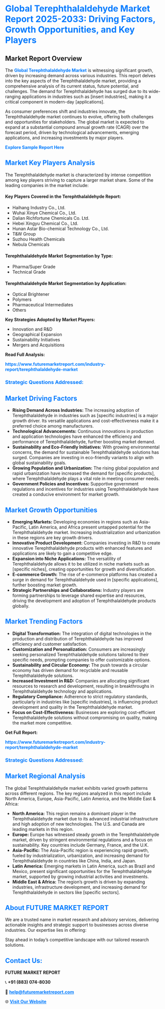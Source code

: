 <h1 style="color: #007BFF;">Global Terephthalaldehyde Market Report 2025-2033: Driving Factors, Growth Opportunities, and Key Players</h1>

<section id="overview">
<h2>Market Report Overview</h2>
<p>The <a href="https://www.futuremarketreport.com/industry-report/terephthalaldehyde-market" style="color: #007BFF; text-decoration: none;"><strong>Global Terephthalaldehyde Market</strong></a> is witnessing significant growth, driven by increasing demand across various industries. This report delves into the key aspects of the Terephthalaldehyde market, providing a comprehensive analysis of its current status, future potential, and challenges. The demand for Terephthalaldehyde has surged due to its wide-ranging applications in industries such as [insert industries], making it a critical component in modern-day [applications].</p>
<p>As consumer preferences shift and industries innovate, the Terephthalaldehyde market continues to evolve, offering both challenges and opportunities for stakeholders. The global market is expected to expand at a substantial compound annual growth rate (CAGR) over the forecast period, driven by technological advancements, emerging applications, and increasing investments by major players.</p>
</section>

<section id="overview">
<p><a href="https://www.futuremarketreport.com/request-sample/reportId=87809" style="color: #007BFF; text-decoration: none;"><strong>Explore Sample Report Here</strong></a></p>
</section>

<section id="key-players">
<h2 style="color: #007BFF;">Market Key Players Analysis</h2>
<p>The Terephthalaldehyde market is characterized by intense competition among key players striving to capture a larger market share. Some of the leading companies in the market include:</p>
<h4>Key Players Covered in the Terephthalaldehyde Report:</h4>
<ul><li>Haihang Industry Co., Ltd.</li><li>Wuhai Xinye Chemical Co., Ltd.</li><li>Dalian Richfortune Chemicals Co. Ltd.</li><li>Hebei Xingyu Chemical Co., Ltd.</li><li>Hunan Astar Bio-chemical Technology Co., Ltd.</li><li>T&amp;W Group</li><li>Suzhou Health Chemicals</li><li>Nebula Chemicals</li></ul>
<h4>Terephthalaldehyde Market Segmentation by Type:</h4>
<ul><li>Pharma/Super Grade</li><li>Technical Grade</li></ul>

<h4>Terephthalaldehyde Market Segmentation by Application:</h4>
<ul><li>Optical Brightener</li><li>Polymers</li><li>Pharmaceutical Intermediates</li><li>Others</li></ul>
<p><strong>Key Strategies Adopted by Market Players:</strong></p>
<ul>
<li>Innovation and R&D</li>
<li>Geographical Expansion</li>
<li>Sustainability Initiatives</li>
<li>Mergers and Acquisitions</li>
</ul>
</section>

<section>
<p><strong>Read Full Analysis: </strong></p><a href="https://www.futuremarketreport.com/industry-report/terephthalaldehyde-market" style="color: #007BFF; text-decoration: none;"><strong>https://www.futuremarketreport.com/industry-report/terephthalaldehyde-market</strong></a>
<h3 style="color: #007BFF;">Strategic Questions Addressed:</h3>
</section>

<section id="driving-factors">
<h2 style="color: #007BFF;">Market Driving Factors</h2>
<ul>
<li><strong>Rising Demand Across Industries:</strong> The increasing adoption of Terephthalaldehyde in industries such as [specific industries] is a major growth driver. Its versatile applications and cost-effectiveness make it a preferred choice among manufacturers.</li>
<li><strong>Technological Advancements:</strong> Continuous innovations in production and application technologies have enhanced the efficiency and performance of Terephthalaldehyde, further boosting market demand.</li>
<li><strong>Sustainability and Eco-Friendly Initiatives:</strong> With growing environmental concerns, the demand for sustainable Terephthalaldehyde solutions has surged. Companies are investing in eco-friendly variants to align with global sustainability goals.</li>
<li><strong>Growing Population and Urbanization:</strong> The rising global population and rapid urbanization have increased the demand for [specific products], where Terephthalaldehyde plays a vital role in meeting consumer needs.</li>
<li><strong>Government Policies and Incentives:</strong> Supportive government regulations and incentives for industries using Terephthalaldehyde have created a conducive environment for market growth.</li>
</ul>
</section>

<section id="growth-opportunities">
<h2 style="color: #007BFF;">Market Growth Opportunities</h2>
<ul>
<li><strong>Emerging Markets:</strong> Developing economies in regions such as Asia-Pacific, Latin America, and Africa present untapped potential for the Terephthalaldehyde market. Increasing industrialization and urbanization in these regions are key growth drivers.</li>
<li><strong>Innovative Product Development:</strong> Companies investing in R&D to create innovative Terephthalaldehyde products with enhanced features and applications are likely to gain a competitive edge.</li>
<li><strong>Expansion into Niche Applications:</strong> The versatility of Terephthalaldehyde allows it to be utilized in niche markets such as [specific niches], creating opportunities for growth and diversification.</li>
<li><strong>E-commerce Growth:</strong> The rise of e-commerce platforms has created a surge in demand for Terephthalaldehyde used in [specific applications], further boosting market growth.</li>
<li><strong>Strategic Partnerships and Collaborations:</strong> Industry players are forming partnerships to leverage shared expertise and resources, driving the development and adoption of Terephthalaldehyde products globally.</li>
</ul>
</section>

<section id="trending-factors">
<h2 style="color: #007BFF;">Market Trending Factors</h2>
<ul>
<li><strong>Digital Transformation:</strong> The integration of digital technologies in the production and distribution of Terephthalaldehyde has improved efficiency and customer satisfaction.</li>
<li><strong>Customization and Personalization:</strong> Consumers are increasingly seeking personalized Terephthalaldehyde solutions tailored to their specific needs, prompting companies to offer customizable options.</li>
<li><strong>Sustainability and Circular Economy:</strong> The push towards a circular economy has driven demand for recyclable and reusable Terephthalaldehyde solutions.</li>
<li><strong>Increased Investment in R&D:</strong> Companies are allocating significant resources to research and development, resulting in breakthroughs in Terephthalaldehyde technology and applications.</li>
<li><strong>Regulatory Compliance:</strong> Adherence to strict regulatory standards, particularly in industries like [specific industries], is influencing product development and quality in the Terephthalaldehyde market.</li>
<li><strong>Focus on Cost-Effectiveness:</strong> Businesses are exploring cost-efficient Terephthalaldehyde solutions without compromising on quality, making the market more competitive.</li>
</ul>
</section>

<section>
<p><strong>Get Full Report: </strong></p><a href="https://www.futuremarketreport.com/industry-report/terephthalaldehyde-market" style="color: #007BFF; text-decoration: none;"><strong>https://www.futuremarketreport.com/industry-report/terephthalaldehyde-market</strong></a>
<h3 style="color: #007BFF;">Strategic Questions Addressed:</h3>
</section>


<section id="regional-analysis">
<h2 style="color: #007BFF;">Market Regional Analysis</h2>
<p>The global Terephthalaldehyde market exhibits varied growth patterns across different regions. The key regions analyzed in this report include North America, Europe, Asia-Pacific, Latin America, and the Middle East & Africa:</p>
<ul>
<li><strong>North America:</strong> This region remains a dominant player in the Terephthalaldehyde market due to its advanced industrial infrastructure and high adoption of new technologies. The U.S. and Canada are leading markets in this region.</li>
<li><strong>Europe:</strong> Europe has witnessed steady growth in the Terephthalaldehyde market, driven by stringent environmental regulations and a focus on sustainability. Key countries include Germany, France, and the U.K.</li>
<li><strong>Asia-Pacific:</strong> The Asia-Pacific region is experiencing rapid growth, fueled by industrialization, urbanization, and increasing demand for Terephthalaldehyde in countries like China, India, and Japan.</li>
<li><strong>Latin America:</strong> Emerging markets in Latin America, such as Brazil and Mexico, present significant opportunities for the Terephthalaldehyde market, supported by growing industrial activities and investments.</li>
<li><strong>Middle East & Africa:</strong> The region’s growth is driven by expanding industries, infrastructure development, and increasing demand for Terephthalaldehyde in sectors like [specific sectors].</li>
</ul>
</section>

<footer>
<h2 style="color: #007BFF;">About FUTURE MARKET REPORT</h2>
<p>We are a trusted name in market research and advisory services, delivering actionable insights and strategic support to businesses across diverse industries. Our expertise lies in offering:</p>

<p>Stay ahead in today’s competitive landscape with our tailored research solutions.</p>

<h2 style="color: #007BFF;">Contact Us:</h2>
<p><strong>FUTURE MARKET REPORT</strong></p>
<p>📞 <strong>+91 (883) 074-8030</strong></p>
<p>📧 <strong><a href="mailto:help@futuremarketreport.com" style="color: #007BFF;">help@futuremarketreport.com</a></strong></p>
<p>🌐 <strong><a href="https://www.futuremarketreport.com/" style="color: #007BFF;">Visit Our Website</a></strong></p>
</footer>